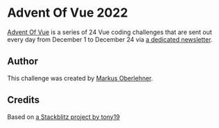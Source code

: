 # Advent Of Vue 2022

[Advent Of Vue](https://adventofvue.com) is a series of 24 Vue coding challenges that are sent out every day from December 1 to December 24 via [a dedicated newsletter](https://www.getrevue.co/profile/AdventOfVue).

## Author

This challenge was created by [Markus Oberlehner](https://twitter.com/MaOberlehner).

## Credits

Based on [a Stackblitz project by tony19](https://stackblitz.com/edit/vue3-vite-starter)
